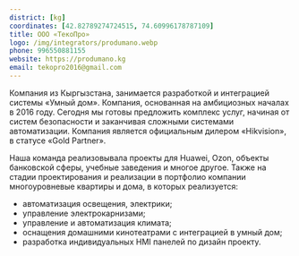 ```yaml
---
district: [kg]
coordinates: [42.82789274724515, 74.60996178787109]
title: ООО «ТекоПро»
logo: /img/integrators/produmano.webp
phone: 996550881155
website: https://produmano.kg
email: tekopro2016@gmail.com
---
```


Компания из Кыргызстана, занимается разработкой и интеграцией системы «Умный дом».
Компания, основанная на амбициозных началах в 2016 году.
Сегодня мы готовы предложить комплекс услуг, начиная от систем безопасности и заканчивая сложными системами автоматизации. Компания является официальным дилером «Hikvision», в статусе «Gold Partner».


Наша команда реализовывала проекты для Huawei, Ozon, объекты банковской сферы, учебные заведения и многое другое.
Также на стадии проектирования и реализации в портфолио компании многоуровневые квартиры и дома, в которых реализуется:
- автоматизация освещения, электрики;
- управление электрокарнизами;
- управление и автоматизация климата;
- оснащения домашними кинотеатрами с интеграцией в умный дом;
- разработка индивидуальных HMI панелей по дизайн проекту.
